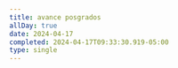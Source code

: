 ```yaml
---
title: avance posgrados
allDay: true
date: 2024-04-17
completed: 2024-04-17T09:33:30.919-05:00
type: single
---
```

